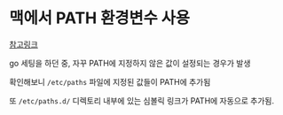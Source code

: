 # 맥에서 PATH 환경변수 사용

[참고링크](http://ohgyun.com/390)

go 세팅을 하던 중, 자꾸 PATH에 지정하지 않은 값이 설정되는 경우가 발생

확인해보니 `/etc/paths` 파일에 지정된 값들이 PATH에 추가됨

또 `/etc/paths.d/` 디렉토리 내부에 있는 심볼릭 링크가 PATH에 자동으로 추가됨.